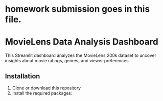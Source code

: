 # homework submission goes in this file.
# MovieLens Data Analysis Dashboard

This Streamlit dashboard analyzes the MovieLens 200k dataset to uncover insights about movie ratings, genres, and viewer preferences.

## Installation

1. Clone or download this repository
2. Install the required packages: